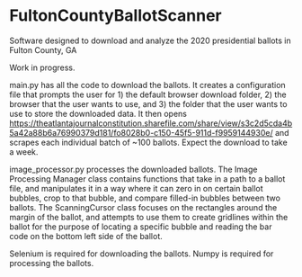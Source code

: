 # FultonCountyBallotScanner
Software designed to download and analyze the 2020 presidential ballots in Fulton County, GA

Work in progress.

main.py has all the code to download the ballots. It creates a configuration file that prompts the user for 1) the default browser download folder, 
2) the browser that the user wants to use, and 3) the folder that the user wants to use to store the downloaded data. It then opens 
https://theatlantajournalconstitution.sharefile.com/share/view/s3c2d5cda4b5a42a88b6a76990379d181/fo8028b0-c150-45f5-911d-f9959144930e/ and scrapes
each individual batch of ~100 ballots. Expect the download to take a week.

image_processor.py processes the downloaded ballots. The Image Processing Manager class contains functions that take in a path to a ballot file, 
and manipulates it in a way where it can zero in on certain ballot bubbles, crop to that bubble, and compare filled-in bubbles between two ballots. 
The ScanningCursor class focuses on the rectangles around the margin of the ballot, and attempts to use them to create gridlines within the ballot 
for the purpose of locating a specific bubble and reading the bar code on the bottom left side of the ballot.

Selenium is required for downloading the ballots. Numpy is required for processing the ballots.
